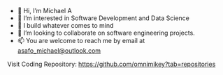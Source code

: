 - 👋 Hi, I’m Michael A
- 👀 I’m interested in Software Development and Data Science
- 🌱 I build whatever comes to mind
- 💞️ I’m looking to collaborate on software engineering projects.
- 📫 You are welcome to reach me by email at asafo_michael@outlook.com

Visit Coding Repository: 
https://github.com/omnimikey?tab=repositories

